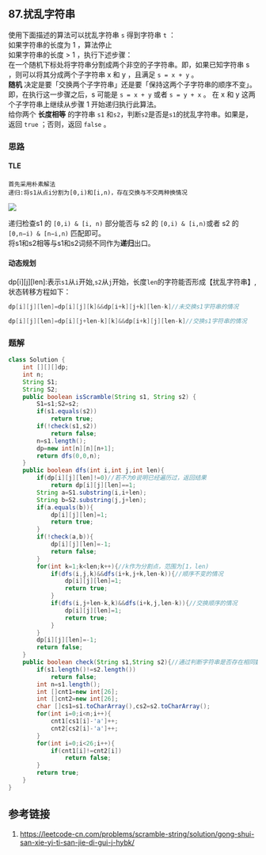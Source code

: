 ## 87.扰乱字符串
 使用下面描述的算法可以扰乱字符串 `s` 得到字符串 `t` ：  
如果字符串的长度为 1 ，算法停止  
如果字符串的长度 > 1 ，执行下述步骤：  
在一个随机下标处将字符串分割成两个非空的子字符串。即，如果已知字符串 s ，则可以将其分成两个子字符串 x 和 y ，且满足 `s = x + y` 。  
**随机** 决定是要「交换两个子字符串」还是要「保持这两个子字符串的顺序不变」。即，在执行这一步骤之后，s 可能是 `s = x + y` 或者 `s = y + x` 。
在 x 和 y 这两个子字符串上继续从步骤 1 开始递归执行此算法。  
给你两个 **长度相等** 的字符串 `s1` 和`s2`，判断`s2`是否是`s1`的扰乱字符串。如果是，返回 `true` ；否则，返回 `false` 。

### 思路
    
#### TLE 
    首先采用朴素解法  
    递归:将s1从点i分割为[0,i)和[i,n)，存在交换与不交两种换情况 

 ![](https://community-header-1306990603.cos.ap-guangzhou.myqcloud.com/20220105215000.png)  

递归检查s1 的 `[0,i) & [i, n)` 部分能否与 s2 的 `[0,i) & [i,n)`或者 s2 的 `[0,n−i) & [n−i,n)` 匹配即可。  
    将s1和s2相等与s1和s2词频不同作为**递归**出口。

#### 动态规划
dp[i][j][len]:表示`s1`从`i`开始,`s2`从`j`开始，长度`len`的字符能否形成【扰乱字符串】,状态转移方程如下：
```java
dp[i][j][len]=dp[i][j][k]&&dp[i+k][j+k][len-k]//未交换s1字符串的情况

dp[i][j][len]=dp[i][j+len-k][k]&&dp[i+k][j][len-k]//交换s1字符串的情况
```    

### 题解
```java
class Solution {
    int [][][]dp;
    int n;
    String S1;
    String S2;
    public boolean isScramble(String s1, String s2) {
        S1=s1;S2=s2;
        if(s1.equals(s2))
            return true;
        if(!check(s1,s2))
            return false;
        n=s1.length();
        dp=new int[n][n][n+1];
        return dfs(0,0,n);
    }
    public boolean dfs(int i,int j,int len){
        if(dp[i][j][len]!=0)//若不为0说明已经遍历过，返回结果
            return dp[i][j][len]==1;
        String a=S1.substring(i,i+len);
        String b=S2.substring(j,j+len);
        if(a.equals(b)){
            dp[i][j][len]=1;
            return true;
        }
        if(!check(a,b)){
            dp[i][j][len]=-1;
            return false;
        }
        for(int k=1;k<len;k++){//k作为分割点，范围为[1，len)
            if(dfs(i,j,k)&&dfs(i+k,j+k,len-k)){//顺序不变的情况
                dp[i][j][len]=1;
                return true;
            }
            if(dfs(i,j+len-k,k)&&dfs(i+k,j,len-k)){//交换顺序的情况
                dp[i][j][len]=1;
                return true;
            }
        }
        dp[i][j][len]=-1;
        return false;
    }
    public boolean check(String s1,String s2){//通过判断字符串是否存在相同数量的相同类型字符，加快判断
        if(s1.length()!=s2.length())
            return false;
        int n=s1.length();
        int []cnt1=new int[26];
        int []cnt2=new int[26];
        char []cs1=s1.toCharArray(),cs2=s2.toCharArray();
        for(int i=0;i<n;i++){
            cnt1[cs1[i]-'a']++;
            cnt2[cs2[i]-'a']++;
        }
        for(int i=0;i<26;i++){
            if(cnt1[i]!=cnt2[i])
                return false;
        }
        return true;
    }
}
```

## 参考链接
1. https://leetcode-cn.com/problems/scramble-string/solution/gong-shui-san-xie-yi-ti-san-jie-di-gui-j-hybk/